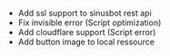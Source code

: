 - Add ssl support to sinusbot rest api
- Fix invisible error (Script optimization)
- Add cloudflare support (Script error)
- Add button image to local ressource